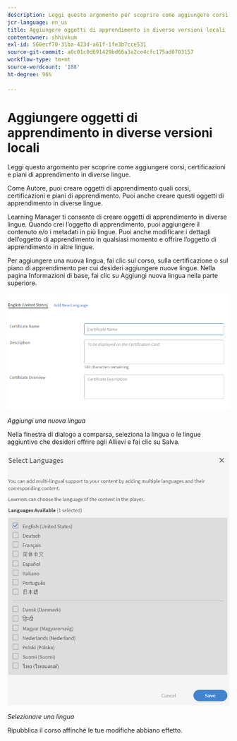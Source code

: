 ```yaml
---
description: Leggi questo argomento per scoprire come aggiungere corsi, certificazioni e piani di apprendimento in diverse lingue.
jcr-language: en_us
title: Aggiungere oggetti di apprendimento in diverse versioni locali
contentowner: shhivkum
exl-id: 566ecf70-31ba-423d-a61f-1fe3b7cce531
source-git-commit: a0c01c0d691429bd66a3a2ce4cfc175ad0703157
workflow-type: tm+mt
source-wordcount: '188'
ht-degree: 96%

---
```


# Aggiungere oggetti di apprendimento in diverse versioni locali

Leggi questo argomento per scoprire come aggiungere corsi, certificazioni e piani di apprendimento in diverse lingue.

Come Autore, puoi creare oggetti di apprendimento quali corsi, certificazioni e piani di apprendimento. Puoi anche creare questi oggetti di apprendimento in diverse lingue.

Learning Manager ti consente di creare oggetti di apprendimento in diverse lingue. Quando crei l’oggetto di apprendimento, puoi aggiungere il contenuto e/o i metadati in più lingue. Puoi anche modificare i dettagli dell’oggetto di apprendimento in qualsiasi momento e offrire l’oggetto di apprendimento in altre lingue.

Per aggiungere una nuova lingua, fai clic sul corso, sulla certificazione o sul piano di apprendimento per cui desideri aggiungere nuove lingue. Nella pagina Informazioni di base, fai clic su Aggiungi nuova lingua nella parte superiore.

![](assets/addnewlocale.png)

*Aggiungi una nuova lingua*

Nella finestra di dialogo a comparsa, seleziona la lingua o le lingue aggiuntive che desideri offrire agli Allievi e fai clic su Salva.

![](assets/selectlang.png)

*Selezionare una lingua*

Ripubblica il corso affinché le tue modifiche abbiano effetto.
